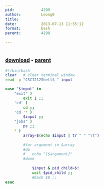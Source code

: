 ```yaml
---
pid:            4299
author:         Leong0
title:          
date:           2013-07-13 11:35:12
format:         bash
parent:         4298

---
```


# 

### [download](//scripts/4299.sh) - [parent](//scripts/4298.md)



```bash
#!/bin/bash
clear	# clear terminal window
read -p "CSCI212Shell$ " input

case "$input" in
	"exit" )
		exit 1 ;;
	'cd' )
		cd ;;
	'cd '* )
		$input ;;
	"jobs" )
		ps ;;
	* )
		array=$(echo $input | tr " " "\t")
	
		#for argument in $array
		#do
		#	echo "[$argument]"
		#done	
			
			$input & pid_child=$! 
			wait $pid_child ;;
			#bash $0 ;;
esac
```
